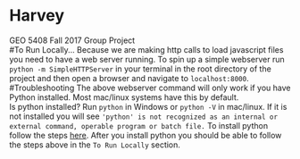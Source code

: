 # Harvey
GEO 5408 Fall 2017 Group Project
<br>
#To Run Locally...
Because we are making http calls to load javascript files you need to have a web server running. To spin up a simple webserver run
```python -m SimpleHTTPServer```
in your terminal in the root directory of the project and then open a browser and navigate to
```localhost:8000```.
<br>
#Troubleshooting
The above webserver command will only work if you have Python installed. Most mac/linux systems have this by default.
<br>
Is python installed?
Run ```python``` in Windows or ```python -V``` in mac/linux. If it is not installed you will see ```'python' is not recognized as an internal or external command, operable program or batch file.```
To install python follow the steps [here](https://wiki.python.org/moin/BeginnersGuide/Download). After you install python you should be able to follow the steps above in the ```To Run Locally``` section.